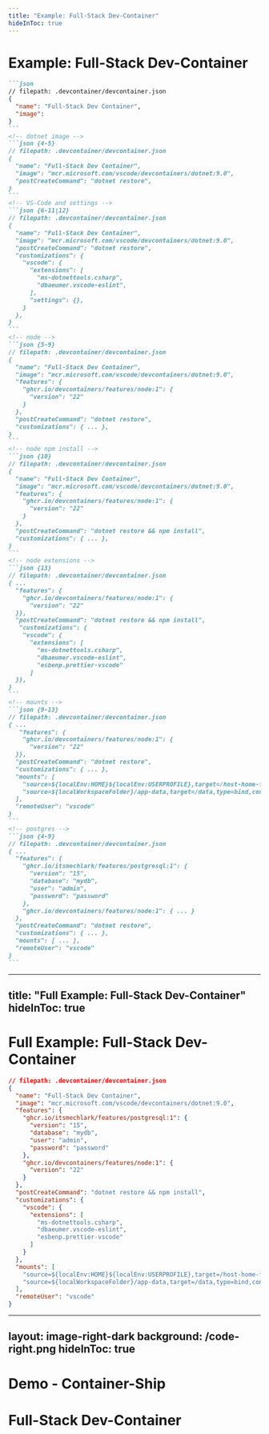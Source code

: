 ```yaml
---
title: "Example: Full-Stack Dev-Container"
hideInToc: true
---
```


<h1 class="h-auto!" > Example: Full-Stack Dev-Container	</h1>

````md magic-move
```json
// filepath: .devcontainer/devcontainer.json
{
  "name": "Full-Stack Dev Container",
  "image": 
}
```
<!-- dotnet image -->
```json {4-5}
// filepath: .devcontainer/devcontainer.json
{
  "name": "Full-Stack Dev Container",
  "image": "mcr.microsoft.com/vscode/devcontainers/dotnet:9.0", 
  "postCreateCommand": "dotnet restore",
}
```
<!-- VS-Code and settings -->
```json {6-11|12}
// filepath: .devcontainer/devcontainer.json
{ 
  "name": "Full-Stack Dev Container",
  "image": "mcr.microsoft.com/vscode/devcontainers/dotnet:9.0", 
  "postCreateCommand": "dotnet restore",
  "customizations": {
    "vscode": {
      "extensions": [
        "ms-dotnettools.csharp",
        "dbaeumer.vscode-eslint",
      ],
      "settings": {},
    }
  }, 
}
```
<!-- node -->
```json {5-9}
// filepath: .devcontainer/devcontainer.json
{
  "name": "Full-Stack Dev Container",
  "image": "mcr.microsoft.com/vscode/devcontainers/dotnet:9.0",
  "features": {    
    "ghcr.io/devcontainers/features/node:1": {
      "version": "22"
    }
  },
  "postCreateCommand": "dotnet restore",
  "customizations": { ... },
}
```
<!-- node npm install -->
```json {10}
// filepath: .devcontainer/devcontainer.json
{
  "name": "Full-Stack Dev Container",
  "image": "mcr.microsoft.com/vscode/devcontainers/dotnet:9.0",
  "features": {    
    "ghcr.io/devcontainers/features/node:1": {
      "version": "22"
    }
  },
  "postCreateCommand": "dotnet restore && npm install",
  "customizations": { ... },
}
```
<!-- node extensions -->
```json {13}
// filepath: .devcontainer/devcontainer.json
{ ...
  "features": {    
    "ghcr.io/devcontainers/features/node:1": {
      "version": "22"
  }},  
  "postCreateCommand": "dotnet restore && npm install",
   "customizations": {
    "vscode": {
      "extensions": [
        "ms-dotnettools.csharp",
        "dbaeumer.vscode-eslint",
        "esbenp.prettier-vscode"
      ]
  }},
}
```
<!-- mounts -->
```json {9-13}
// filepath: .devcontainer/devcontainer.json
{ ...
   "features": {    
    "ghcr.io/devcontainers/features/node:1": {
      "version": "22"
  }},
  "postCreateCommand": "dotnet restore",
  "customizations": { ... },
  "mounts": [
    "source=${localEnv:HOME}${localEnv:USERPROFILE},target=/host-home-folder,type=bind",
    "source=${localWorkspaceFolder}/app-data,target=/data,type=bind,consistency=cached"
  ],
  "remoteUser": "vscode"
}
```
<!-- postgres -->
```json {4-9}
// filepath: .devcontainer/devcontainer.json
{ ...
  "features": {
    "ghcr.io/itsmechlark/features/postgresql:1": {
      "version": "15",
      "database": "mydb",
      "user": "admin",
      "password": "password"
    },
    "ghcr.io/devcontainers/features/node:1": { ... }
  },
  "postCreateCommand": "dotnet restore",
  "customizations": { ... },
  "mounts": [ ... ],
  "remoteUser": "vscode"
}
```
````

<!-- Notes -->
<!--
lets' create a devcontainer for a full-stack project

[click] start with BE, so use a .NET image

[click] add proper VS-Code extensions for C# 

[click] now we add node

[click] add auto install npm packages

[click] add web-dev VS-Code extensions

[click] add need mounts

[click] add postgres feature

[click] add azure functions support

- **Web Frontend**: Node.js and npm for frontend development
- **C# Backend**: .NET 7.0 environment for backend services
- **PostgreSQL Database**: Pre-configured PostgreSQL database
- **Azure Functions**: Ready-to-use Azure Functions support
- **Extensions**: Includes necessary VS-Code extensions for full-stack development


 This example demonstrates how to set up a Dev-Container for a full-stack project, including a web frontend, C# backend, PostgreSQL database, and Azure Functions. 
 -->
---
title: "Full Example: Full-Stack Dev-Container"
hideInToc: true
---

<h1 class="h-auto!" > Full Example: Full-Stack Dev-Container </h1>

```json {*}{lines:true,maxHeight:'400px'}
// filepath: .devcontainer/devcontainer.json
{
  "name": "Full-Stack Dev Container",
  "image": "mcr.microsoft.com/vscode/devcontainers/dotnet:9.0",
  "features": {
    "ghcr.io/itsmechlark/features/postgresql:1": {
      "version": "15",
      "database": "mydb",
      "user": "admin",
      "password": "password"
    },
    "ghcr.io/devcontainers/features/node:1": {
      "version": "22"
    }
  },
  "postCreateCommand": "dotnet restore && npm install",
  "customizations": {
    "vscode": {
      "extensions": [
        "ms-dotnettools.csharp",
        "dbaeumer.vscode-eslint",
        "esbenp.prettier-vscode"
      ]
    }
  },
  "mounts": [
    "source=${localEnv:HOME}${localEnv:USERPROFILE},target=/host-home-folder,type=bind",
    "source=${localWorkspaceFolder}/app-data,target=/data,type=bind,consistency=cached"
  ],
  "remoteUser": "vscode"
}
```

<!-- Notes -->
<!--
- **Web Frontend**: Node.js and npm for frontend development
- **C# Backend**: .NET 7.0 environment for backend services
- **PostgreSQL Database**: Pre-configured PostgreSQL database
- **Extensions**: Includes necessary VS-Code extensions for full-stack development


 This example demonstrates how to set up a Dev-Container for a full-stack project, including a web frontend, C# backend, and a PostgreSQL database. 
 -->

---
layout: image-right-dark
background: /code-right.png
hideInToc: true
---
# Demo - Container-Ship

<BlobText width="450" height="300">
<h1> Full-Stack Dev-Container </h1>
</BlobText>



<!-- Notes -->
<!-- Let's dive into the practical benefits of using Dev-Containers in your projects. -->